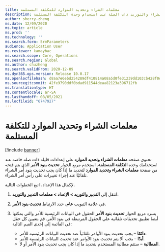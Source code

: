 ```yaml
---
title: معلمات الشراء وتحديد الموارد للتكلفة المستلمة
description: يوضح هذا الموضوع كيفيه إعداد معلمات الشراء والتوريد ذات الصلة عند استخدام وحدة التكلفة المستلمة.
author: sherry-zheng
ms.date: 12/09/2020
ms.topic: article
ms.prod: ''
ms.technology: ''
ms.search.form: SrmParameters
audience: Application User
ms.reviewer: kamaybac
ms.search.scope: Core, Operations
ms.search.region: Global
ms.author: chuzheng
ms.search.validFrom: 2020-12-09
ms.dyn365.ops.version: Release 10.0.17
ms.openlocfilehash: d8aa7e6ebd254289df410814a08a5d0fe31239dd103cb428f0d4bc401fbfb28a
ms.sourcegitcommit: 42fe9790ddf0bdad911544deaa82123a396712fb
ms.translationtype: HT
ms.contentlocale: ar-SA
ms.lasthandoff: 08/05/2021
ms.locfileid: "6747927"
---
```

# <a name="procurement-and-sourcing-parameters-for-landed-cost"></a>معلمات الشراء وتحديد الموارد للتكلفة المستلمة

[!include [banner](../../includes/banner.md)]

تحتوي صفحة **معلمات الشراء وتحديد الموارد** على إعدادات قليلة ذات صلة خاصة عند استخدامك وحدة **التكلفة المستلمة**. استخدم مربع الحوار **تحديث بنود الأمر** الذي يتم فتحه من صفحة **معلمات الشراء وتحديد الموارد** لتحديد ما إذا كان يجب تحديث بنود أمر الشراء تلقائيًا عند إجراء تغييرات على رأس أمر الشراء.

لإكمال هذا الإعداد، اتبع الخطوات التالية.

1. انتقل إلى **التدبير والتوريد‬ \> الإعداد \> معلمات التدبير والتوريد**.
1. في علامة التبويب **عام**، حدد الارتباط **تحديث بنود الأمر**.
1. يسرد مربع الحوار **تحديث بنود الأمر** الحقول في البيانات الرئيسية للأمر والتي يمكنها أيضا تطبيق تحديثات تلقائية علي الحقول المرتبطة في بنود الأمر. قم بتعيين كل حقل في القائمة إلى إحدى القيم التالية:

    - **دائمًا** – يجب تحديث بنود الأوامر تلقائياً عند تحديث البيانات الرئيسية للأمر.
    - **أبدًا** – يجب ألا يتم تحديث بنود الأوامر عند تحديث البيانات الرئيسية للأمر.
    - **المطالبة** – ستتم مطالبة المستخدم بتحديد ما إذا كان يجب تحديث بنود الأمر أو لا.
